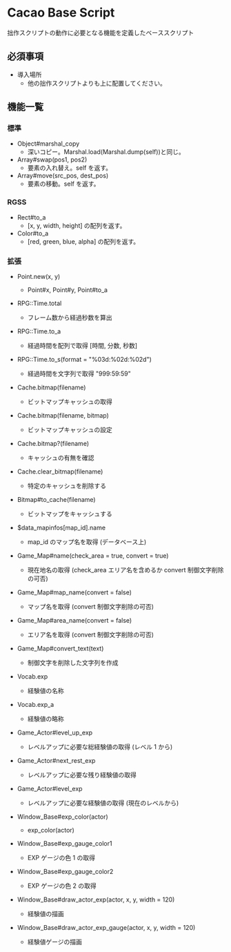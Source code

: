 # Cacao Base Script

拙作スクリプトの動作に必要となる機能を定義したベーススクリプト

## 必須事項

- 導入場所
  - 他の拙作スクリプトよりも上に配置してください。

## 機能一覧

### 標準

- Object#marshal_copy
  - 深いコピー。Marshal.load(Marshal.dump(self))と同じ。
- Array#swap(pos1, pos2)
  - 要素の入れ替え。self を返す。
- Array#move(src_pos, dest_pos)
  - 要素の移動。self を返す。

### RGSS

- Rect#to_a
  - [x, y, width, height] の配列を返す。
- Color#to_a
  - [red, green, blue, alpha] の配列を返す。

### 拡張

- Point.new(x, y)
  - Point#x, Point#y, Point#to_a

- RPG::Time.total
  - フレーム数から経過秒数を算出
- RPG::Time.to_a
  - 経過時間を配列で取得 [時間, 分数, 秒数]
- RPG::Time.to_s(format = "%03d:%02d:%02d")
  - 経過時間を文字列で取得 "999:59:59"

- Cache.bitmap(filename)
  - ビットマップキャッシュの取得
- Cache.bitmap(filename, bitmap)
  - ビットマップキャッシュの設定
- Cache.bitmap?(filename)
  - キャッシュの有無を確認
- Cache.clear_bitmap(filename)
  - 特定のキャッシュを削除する
- Bitmap#to_cache(filename)
  - ビットマップをキャッシュする

- $data_mapinfos[map_id].name
  - map_id のマップ名を取得 (データベース上)
- Game_Map#name(check_area = true, convert = true)
  - 現在地名の取得 (check_area エリア名を含めるか convert 制御文字削除の可否)
- Game_Map#map_name(convert = false)
  - マップ名を取得 (convert 制御文字削除の可否)
- Game_Map#area_name(convert = false)
  - エリア名を取得 (convert 制御文字削除の可否)
- Game_Map#convert_text(text)
  - 制御文字を削除した文字列を作成

- Vocab.exp
  - 経験値の名称
- Vocab.exp_a
  - 経験値の略称
- Game_Actor#level_up_exp
  - レベルアップに必要な総経験値の取得 (レベル 1 から)
- Game_Actor#next_rest_exp
  - レベルアップに必要な残り経験値の取得
- Game_Actor#level_exp
  - レベルアップに必要な経験値の取得 (現在のレベルから)
- Window_Base#exp_color(actor)
  - exp_color(actor)
- Window_Base#exp_gauge_color1
  - EXP ゲージの色 1 の取得
- Window_Base#exp_gauge_color2
  - EXP ゲージの色 2 の取得
- Window_Base#draw_actor_exp(actor, x, y, width = 120)
  - 経験値の描画
- Window_Base#draw_actor_exp_gauge(actor, x, y, width = 120)
  - 経験値ゲージの描画

